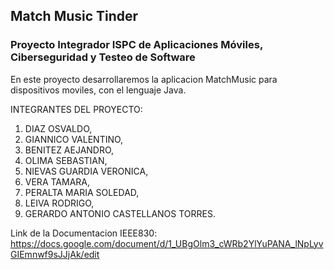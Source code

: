 ## Match Music Tinder

### Proyecto Integrador ISPC de Aplicaciones Móviles, Ciberseguridad y Testeo de Software

En este proyecto desarrollaremos la aplicacion MatchMusic para dispositivos moviles, con el lenguaje Java.


INTEGRANTES DEL PROYECTO:

1) DIAZ OSVALDO,
2) GIANNICO VALENTINO,
3) BENITEZ AEJANDRO,
4) OLIMA SEBASTIAN,
5) NIEVAS GUARDIA VERONICA,
6) VERA TAMARA,
7) PERALTA MARIA SOLEDAD,
8) LEIVA RODRIGO,
9) GERARDO ANTONIO CASTELLANOS TORRES.

Link de la Documentacion IEEE830: https://docs.google.com/document/d/1_UBgOlm3_cWRb2YlYuPANA_lNpLyvGIEmnwf9sJJjAk/edit